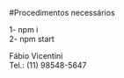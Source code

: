 #Procedimentos necessários

1- npm i<br/>
2- npm start<br/>

Fábio Vicentini<br/>
Tel.: (11) 98548-5647
